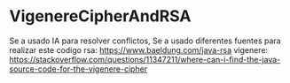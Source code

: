 # VigenereCipherAndRSA
Se a usado IA para resolver conflictos,
Se a usado diferentes fuentes para realizar este codigo 
rsa: https://www.baeldung.com/java-rsa
vigenere: https://stackoverflow.com/questions/11347211/where-can-i-find-the-java-source-code-for-the-vigenere-cipher
